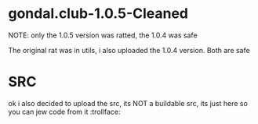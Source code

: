 # gondal.club-1.0.5-Cleaned

NOTE: only the 1.0.5 version was ratted, the 1.0.4 was safe

The original rat was in utils, i also uploaded the 1.0.4 version. Both are safe

# SRC

ok i also decided to upload the src, its NOT a buildable src, its just here so you can jew code from it :trollface:



